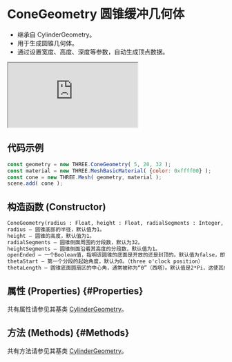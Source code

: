 # ConeGeometry 圆锥缓冲几何体

- 继承自 CylinderGeometry。
- 用于生成圆锥几何体。
- 通过设置宽度、高度、深度等参数，自动生成顶点数据。

<iframe id="scene" src="https://threejs.org/docs/scenes/geometry-browser.html#ConeGeometry"></iframe>

## 代码示例

```js
const geometry = new THREE.ConeGeometry( 5, 20, 32 );
const material = new THREE.MeshBasicMaterial( {color: 0xffff00} );
const cone = new THREE.Mesh( geometry, material );
scene.add( cone );
```

## 构造函数 (Constructor)

```md
ConeGeometry(radius : Float, height : Float, radialSegments : Integer, heightSegments : Integer, openEnded : Boolean, thetaStart : Float, thetaLength : Float)
radius — 圆锥底部的半径，默认值为1。
height — 圆锥的高度，默认值为1。
radialSegments — 圆锥侧面周围的分段数，默认为32。
heightSegments — 圆锥侧面沿着其高度的分段数，默认值为1。
openEnded — 一个Boolean值，指明该圆锥的底面是开放的还是封顶的。默认值为false，即其底面默认是封顶的。
thetaStart — 第一个分段的起始角度，默认为0。（three o'clock position）
thetaLength — 圆锥底面圆扇区的中心角，通常被称为“θ”（西塔）。默认值是2*Pi，这使其成为一个完整的圆锥
```


## 属性 (Properties) {#Properties}

共有属性请参见其基类 [CylinderGeometry](./CylinderGeometry#Properties)。


## 方法 (Methods) {#Methods}

共有方法请参见其基类 [CylinderGeometry](./CylinderGeometry#Methods)。